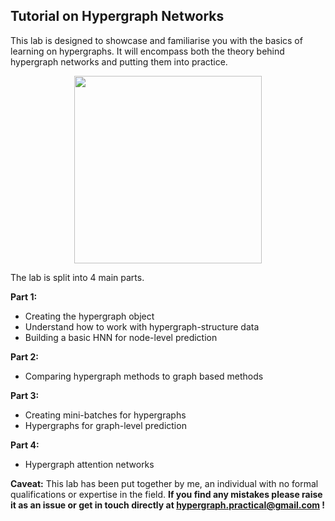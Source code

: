 ## Tutorial on Hypergraph Networks 


This lab is designed to showcase and familiarise you with the basics of learning on hypergraphs. It will encompass both the theory behind hypergraph networks and putting them into practice.

<center>
<img src="https://drive.google.com/uc?export=view&id=14jKa3j3Q6dCz23akR4BuYeG68E2_TY7v"  width="300">
</center>


The lab is split into 4 main parts.

**Part 1:**

  * Creating the hypergraph object 
  * Understand how to work with hypergraph-structure data
  * Building a basic HNN for node-level prediction
    
**Part 2:**

* Comparing hypergraph methods to graph based methods

**Part 3:**

* Creating mini-batches for hypergraphs
* Hypergraphs for graph-level prediction

**Part 4:**

* Hypergraph attention networks

**Caveat:** This lab has been put together by me, an individual with no formal qualifications or expertise in the field. **If you find any mistakes please raise it as an issue or get in touch directly at hypergraph.practical@gmail.com !**
